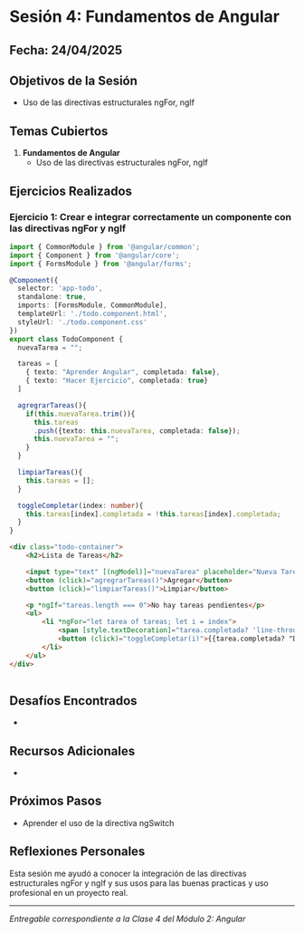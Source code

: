 # Sesión 4: Fundamentos de Angular

## Fecha: 24/04/2025

## Objetivos de la Sesión

- Uso de las directivas estructurales ngFor, ngIf

## Temas Cubiertos

1. **Fundamentos de Angular**
   - Uso de las directivas estructurales ngFor, ngIf

## Ejercicios Realizados

### Ejercicio 1: Crear e integrar correctamente un componente con las directivas ngFor y ngIf

```typescript
import { CommonModule } from '@angular/common';
import { Component } from '@angular/core';
import { FormsModule } from '@angular/forms';

@Component({
  selector: 'app-todo',
  standalone: true,
  imports: [FormsModule, CommonModule],
  templateUrl: './todo.component.html',
  styleUrl: './todo.component.css'
})
export class TodoComponent {
  nuevaTarea = "";

  tareas = [
    { texto: "Aprender Angular", completada: false},
    { texto: "Hacer Ejercicio", completada: true}
  ]

  agregrarTareas(){
    if(this.nuevaTarea.trim()){
      this.tareas
      .push({texto: this.nuevaTarea, completada: false});
      this.nuevaTarea = "";
    }
  }

  limpiarTareas(){
    this.tareas = [];
  }

  toggleCompletar(index: number){
    this.tareas[index].completada = !this.tareas[index].completada;
  }
}

```

```html
<div class="todo-container">
    <h2>Lista de Tareas</h2>

    <input type="text" [(ngModel)]="nuevaTarea" placeholder="Nueva Tarea...">
    <button (click)="agregrarTareas()">Agregar</button>
    <button (click)="limpiarTareas()">Limpiar</button>

    <p *ngIf="tareas.length === 0">No hay tareas pendientes</p>
    <ul>
        <li *ngFor="let tarea of tareas; let i = index">
            <span [style.textDecoration]="tarea.completada? 'line-through':'none'">{{tarea.texto}}</span>
            <button (click)="toggleCompletar(i)">{{tarea.completada? "Desmarcar":"Completar"}}</button>
        </li>
    </ul>
</div>
  
```
## Desafíos Encontrados

-

## Recursos Adicionales

- 

## Próximos Pasos

- Aprender el uso de la directiva ngSwitch

## Reflexiones Personales

Esta sesión me ayudó a conocer la integración de las directivas estructurales ngFor y ngIf y sus usos para las buenas practicas y uso profesional en un proyecto real.

---

*Entregable correspondiente a la Clase 4 del Módulo 2: Angular*